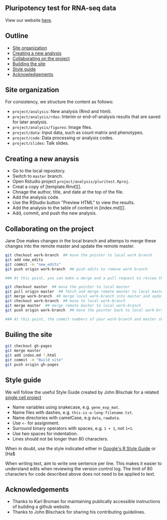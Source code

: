 ## Pluripotency test for RNA-seq data

View our website [here](https://jhsiao999.github.io/pluritest).

## Outline

*  [Site organization](#site-organization)
*  [Creating a new analysis](#creating-a-new-analysis)
*  [Collaborating on the project](#collaborating-on-the-project)
*  [Building the site](#building-the-site)
*  [Style guide](#style-guide)
*  [Acknowledgements](#acknowledgements)


## Site organization

For consistency, we structure the content as follows:

*  `project/analysis`: New analysis (Rmd and html).
*  `project/analysis/rdas`: Interim or end-of-analysis results that are 
	saved for later analysis.
*  `project/analysis/figures`: Image files. 
*  `project/data`: Input data, such as count matrix and phenotypes.
*  `project/code`: Data processing or analysis codes.
*  `project/slides`: Talk slides.


## Creating a new anaysis

*  Go to the local repository. 
*  Switch to `master` branch.
*  Open Rstudio project `project/analysis/pluritest.Rproj`.
*  Creat a copy of [template.Rmd][].
*  Chnage the author, title, and date at the top of the file.
*  Add the analysis code.
*  Use the RStudio button "Preview HTML" to view the results.
*  Add the analysis to the table of content in [index.md][].
*  Add, commit, and push the new analysis.


## Collaborating on the project

Jane Doe makes changes in the local branch and attemps to merge these changes into the remote master and update the remote master.

```bash
git checkout work-branch  ## move the pointer to local work branch
git add new_edits
git commit -m "new_edits" 
git push origin work-branch  ## push edits to remove work branch

### At this point, you can make a merge and a pull request to review the edits 

git checkout master  ## move the pointer to local master
git pull origin master  ## fetch and merge remote master to local master
git merge work-branch  ## merge local work-branch into master and update master 
git checkout work-branch  ## move to local work-branch
git merge master  ## merge remote master to local work-branch
git push origin work-branch  ## move the pointer back to local work-branch

### At this point, the commit numbers of your work-branch and master should be the same!!!!!!!!!!!!!!!!!!!

```

## Builing the site

```bash
git checkout gh-pages
git merge master
git add index.md *.html
git commit -m "Build site"
git push origin gh-pages
```

## Style guide

We will follow the useful Style Guide created by John Blischak for a
related [single cell project]()

*  Name variables using snakecase, e.g. `gene_exp_mat`.
*  Name files with dashes, e.g. `this-is-a-long-filename.txt`.
*  Name directories with camelCase, e.g `data`, `rawData`.
*  Use `<-` for assignment.
*  Surround binary operators with spaces, e.g. `1 + 1`, not `1+1`.
*  Use two spaces for indentation.
*  Lines should not be longer than 80 characters.

When in doubt, use the style indicated either in [Google's R Style Guide][google-style] or [Ha$

When writing text, aim to write one sentence per line.
This makes it easier to understand edits when reviewing the version control log.
The limit of 80 characters for code described above does not need to be applied to text.

[google-style]: https://google-styleguide.googlecode.com/svn/trunk/Rguide.xml
[hadley-style]: http://r-pkgs.had.co.nz/style.html




## Acknowledgements

*  Thanks to Karl Broman for maintaining publically accessible 
   instructions of building a github website.
*  Thanks to John Blischack for sharing his contributing guidelines.

